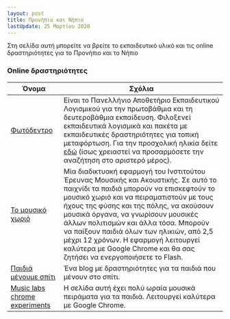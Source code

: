 ```yaml
---
layout: post
title: Προνήπιο και Νήπιο
lastUpdate: 25 Μαρτίου 2020
---
```


Στη σελίδα αυτή μπορείτε να βρείτε το εκπαιδευτικό υλικό και τις online δραστηριότητες για το Προνήπιο και το Νήπιο


### Online δραστηριότητες

| Όνομα | Σχόλια |
| --- | --- |
| [Φωτόδεντρο](http://photodentro.edu.gr) | Είναι το Πανελλήνιο Αποθετήριο Εκπαιδευτικού Λογισμικού για την πρωτοβάθμια και τη δευτεροβάθμια εκπαίδευση. Φιλοξενεί εκπαιδευτικά λογισμικά και πακέτα με εκπαιδευτικές δραστηριότητες για τοπική μεταφόρτωση. Για την προσχολική ηλικία δείτε [εδώ](http://photodentro.edu.gr/edusoft/simple-search?newQuery=yes#q1=/q2=/q3=1,/q4=/q5=/sb=1/rd=DESC/rp=10/st=/rq=/rqc=/q6=/q7=/q8=/q11=/q9=/q10=/q13=/q14=/q15=/q12=) (ίσως χρειαστεί να προσαρμόσετε την αναζήτηση στο αριστερό μέρος). |
| [Το μουσικό χωριό](http://www.iema.gr/data/edu/EMMELEIA/) | Μία διαδικτυακή εφαρμογή του Ινστιτούτου Έρευνας Μουσικής και Ακουστικής. Σε αυτό το παιχνίδι τα παιδιά μπορούν να επισκεφτούν το μουσικό χωριό και να πειραματιστούν με τους ήχους της φύσης και της πόλης, να ακούσουν μουσικά όργανα, να γνωρίσουν μουσικές άλλων πολιτισμών και άλλα τόσα. Μπορούν να παίξουν παιδιά όλων των ηλικιών, από 2,5 μέχρι 12 χρόνων. Η εφαρμογή λειτουργεί καλύτερα με Google Chrome και θα σας ζητήσει να ενεργοποιήσετε το Flash. |
| [Παιδιά μένουμε σπίτι](https://paidiamenoumespiti.wixsite.com/paidiastospiti) | Ένα blog με δραστηριότητες για τα παιδιά που μένουν στο σπίτι. |
| [Music labs chrome experiments](https://musiclab.chromeexperiments.com/) | Η σελίδα αυτή έχει πολύ ωραία μουσικά πειράματα για τα παιδιά. Λειτουργεί καλύτερα με Google Chrome. |

